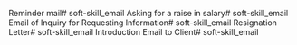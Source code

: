 Reminder mail# soft-skill_email
Asking for a raise in salary# soft-skill_email
Email of Inquiry for Requesting Information# soft-skill_email
Resignation Letter# soft-skill_email
Introduction Email to Client# soft-skill_email

